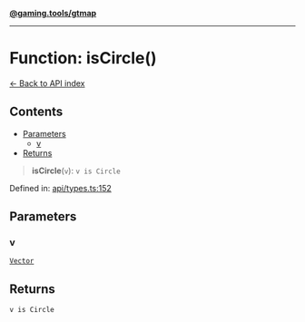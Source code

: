 [**@gaming.tools/gtmap**](README.md)

***

# Function: isCircle()

[← Back to API index](./README.md)

## Contents

- [Parameters](#parameters)
  - [v](#v)
- [Returns](#returns)

> **isCircle**(`v`): `v is Circle`

Defined in: [api/types.ts:152](https://github.com/gamingtools/gt-map/blob/a614a9d52dc2e3002effbc8d9f1a71b2ca6e5b74/packages/gtmap/src/api/types.ts#L152)

## Parameters

### v

[`Vector`](TypeAlias.Vector.md)

## Returns

`v is Circle`
